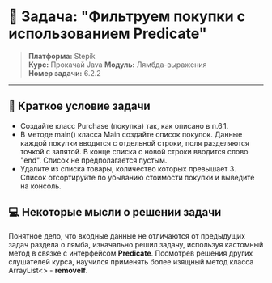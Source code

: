# 🎯 Задача: "Фильтруем покупки с использованием Predicate"

> **Платформа:** Stepik  
> **Курс:** Прокачай Java 
> **Модуль:** Лямбда-выражения  
> **Номер задачи:** 6.2.2

---

## 📝 Краткое условие задачи

- Создайте класс Purchase (покупка) так, как описано в п.6.1.
- В методе main() класса Main создайте список покупок. Данные каждой покупки вводятся с отдельной строки, поля разделяются точкой с запятой. В конце списка с новой строки вводится слово "end".  Список не предполагается пустым.
- Удалите из списка товары, количество которых превышает 3. Список отсортируйте по убыванию стоимости покупки и выведите на консоль.

## 💻 Некоторые мысли о решении задачи
Понятное дело, что входные данные не отличаются от предыдущих задач раздела о лямба, изначально
решил задачу, используя кастомный метод в связке с интерфейсом **Predicate<T>**. 
Посмотрев решения других слушателей курса, научился применять более изящный метод 
класса ArrayList<>  - **removeIf**.